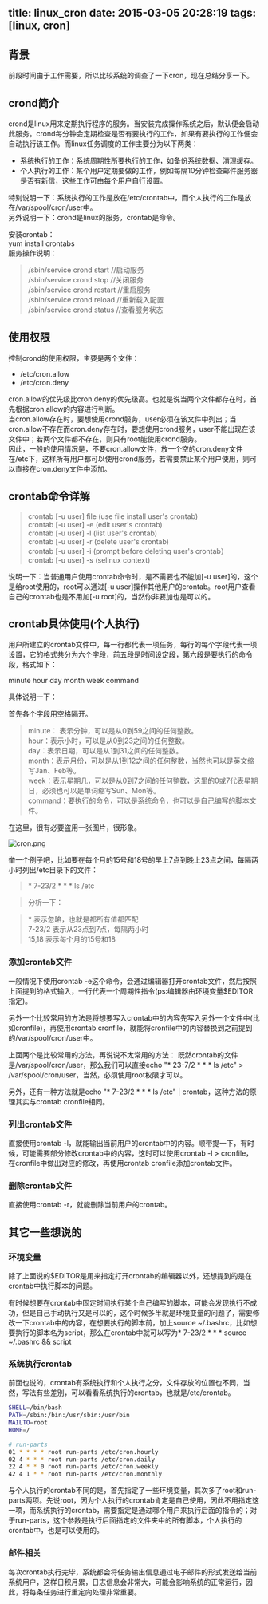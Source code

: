 title: linux_cron
date: 2015-03-05 20:28:19
tags: [linux, cron]
---
## 背景
前段时间由于工作需要，所以比较系统的调查了一下cron，现在总结分享一下。
## crond简介
crond是linux用来定期执行程序的服务。当安装完成操作系统之后，默认便会启动此服务。crond每分钟会定期检查是否有要执行的工作，如果有要执行的工作便会自动执行该工作。而linux任务调度的工作主要分为以下两类：
* 系统执行的工作：系统周期性所要执行的工作，如备份系统数据、清理缓存。  
* 个人执行的工作：某个用户定期要做的工作，例如每隔10分钟检查邮件服务器是否有新信，这些工作可由每个用户自行设置。

特别说明一下：系统执行的工作是放在/etc/crontab中，而个人执行的工作是放在/var/spool/cron/user中。  
另外说明一下：crond是linux的服务，crontab是命令。

安装crontab：  
yum install crontabs  
服务操作说明：  
>/sbin/service crond start //启动服务  
>/sbin/service crond stop //关闭服务  
>/sbin/service crond restart //重启服务  
>/sbin/service crond reload //重新载入配置  
>/sbin/service crond status //查看服务状态  

## 使用权限

控制crond的使用权限，主要是两个文件：  
* /etc/cron.allow  
* /etc/cron.deny  

cron.allow的优先级比cron.deny的优先级高。也就是说当两个文件都存在时，首先根据cron.allow的内容进行判断。  
当cron.allow存在时，要想使用crond服务，user必须在该文件中列出；当cron.allow不存在而cron.deny存在时，要想使用crond服务，user不能出现在该文件中；若两个文件都不存在，则只有root能使用crond服务。  
因此，一般的使用情况是，不要cron.allow文件，放一个空的cron.deny文件在/etc下，这样所有用户都可以使用crond服务，若需要禁止某个用户使用，则可以直接在cron.deny文件中添加。

## crontab命令详解

>crontab [-u user] file (use file install user's crontab)  
>crontab [-u user] -e (edit user's crontab)  
>crontab [-u user] -l (list user's crontab)  
>crontab [-u user] -r (delete user's crontab)  
>crontab [-u user] -i (prompt before deleting user's crontab）   
>crontab [-u user] -s (selinux context)  

说明一下：当普通用户使用crontab命令时，是不需要也不能加[-u user]的，这个是给root使用的，root可以通过[-u user]操作其他用户的crontab。root用户查看自己的crontab也是不用加[-u root]的，当然你非要加也是可以的。

## crontab具体使用(个人执行)

用户所建立的crontab文件中，每一行都代表一项任务，每行的每个字段代表一项设置，它的格式共分为六个字段，前五段是时间设定段，第六段是要执行的命令段，格式如下：

minute   hour   day   month   week   command

具体说明一下：

首先各个字段用空格隔开。

>minute： 表示分钟，可以是从0到59之间的任何整数。  
>hour：表示小时，可以是从0到23之间的任何整数。  
>day：表示日期，可以是从1到31之间的任何整数。  
>month：表示月份，可以是从1到12之间的任何整数，当然也可以是英文缩写Jan、Feb等。  
>week：表示星期几，可以是从0到7之间的任何整数，这里的0或7代表星期日，必须也可以是单词缩写Sun、Mon等。  
>command：要执行的命令，可以是系统命令，也可以是自己编写的脚本文件。  

在这里，很有必要盗用一张图片，很形象。

![cron.png](http://images.cnitblog.com/blog/34483/201301/08090352-4e0aa3fe4f404b3491df384758229be1.png "cron")

举一个例子吧，比如要在每个月的15号和18号的早上7点到晚上23点之间，每隔两小时列出/etc目录下的文件：  
>\* 7-23/2 * * * ls /etc  

>分析一下：  

>\* 表示忽略，也就是都所有值都匹配  
>7-23/2 表示从23点到7点，每隔两小时  
>15,18 表示每个月的15号和18  

### 添加crontab文件
  一般情况下使用crontab -e这个命令，会通过编辑器打开crontab文件，然后按照上面提到的格式输入，一行代表一个周期性指令(ps:编辑器由环境变量$EDITOR指定)。
  
  另外一个比较常用的方法是将想要写入crontab中的内容先写入另外一个文件中(比如cronfile)，再使用crontab cronfile，就能将cronfile中的内容替换到之前提到的/var/spool/cron/user中。
  
  上面两个是比较常用的方法，再说说不太常用的方法：
  既然crontab的文件是/var/spool/cron/user，那么我们可以直接echo "* 23-7/2 * * * ls /etc" > /var/spool/cron/user，当然，必须使用root权限才可以。
  
  另外，还有一种方法就是echo "* 7-23/2 * * * ls /etc" | crontab，这种方法的原理其实与crontab cronfile相同。

### 列出crontab文件
  直接使用crontab -l，就能输出当前用户的crontab中的内容。顺带提一下，有时候，可能需要部分修改crontab中的内容，这时可以使用crontab -l > cronfile，在cronfile中做出对应的修改，再使用crontab cronfile添加crontab文件。

### 删除crontab文件
  直接使用crontab -r，就能删除当前用户的crontab。

## 其它一些想说的

### 环境变量

  除了上面说的$EDITOR是用来指定打开crontab的编辑器以外，还想提到的是在crontab中执行脚本的问题。

有时候想要在crontab中固定时间执行某个自己编写的脚本，可能会发现执行不成功，但是自己手动执行又是可以的，这个时候多半就是环境变量的问题了，需要修改一下crontab中的内容，在想要执行的脚本前，加上source ~/.bashrc，比如想要执行的脚本名为script，那么在crontab中就可以写为* 7-23/2 * * * source ~/.bashrc && script

### 系统执行crontab
  前面也说的，crontab有系统执行和个人执行之分，文件存放的位置也不同，当然，写法有些差别，可以看看系统执行的crontab，也就是/etc/crontab。
```bash
SHELL=/bin/bash
PATH=/sbin:/bin:/usr/sbin:/usr/bin
MAILTO=root
HOME=/

# run-parts
01 * * * * root run-parts /etc/cron.hourly
02 4 * * * root run-parts /etc/cron.daily
22 4 * * 0 root run-parts /etc/cron.weekly
42 4 1 * * root run-parts /etc/cron.monthly
```
  与个人执行的crontab不同的是，首先指定了一些环境变量，其次多了root和run-parts两项。先说root，因为个人执行的crontab肯定是自己使用，因此不用指定这一项，而系统执行的crontab，需要指定是通过哪个用户来执行后面的指令的；对于run-parts，这个参数是执行后面指定的文件夹中的所有脚本，个人执行的crontab中，也是可以使用的。

### 邮件相关
  每次crontab执行完毕，系统都会将任务输出信息通过电子邮件的形式发送给当前系统用户，这样日积月累，日志信息会非常大，可能会影响系统的正常运行，因此，将每条任务进行重定向处理非常重要。